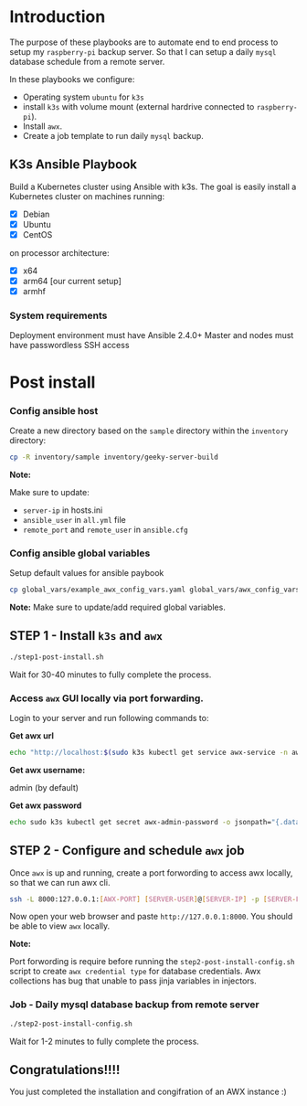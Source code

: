 # Introduction

The purpose of these playbooks are to automate end to end process to setup my `raspberry-pi` backup server. So that I can setup a daily `mysql` database schedule from a remote server.

In these playbooks we configure:
- Operating system `ubuntu` for `k3s`
- install `k3s` with volume mount (external hardrive connected to `raspberry-pi`).
- Install `awx`.
- Create a job template to run daily `mysql` backup.


## K3s Ansible Playbook

Build a Kubernetes cluster using Ansible with k3s. The goal is easily install a Kubernetes cluster on machines running:
- [X] Debian
- [X] Ubuntu
- [X] CentOS

on processor architecture:

- [X] x64
- [X] arm64 [our current setup]
- [X] armhf

### System requirements

Deployment environment must have Ansible 2.4.0+
Master and nodes must have passwordless SSH access

# Post install

### Config ansible host

Create a new directory based on the `sample` directory within the `inventory` directory:

```bash
cp -R inventory/sample inventory/geeky-server-build
```
**Note:**

Make sure to update:

- `server-ip` in hosts.ini
- `ansible_user` in `all.yml` file
- `remote_port` and `remote_user` in `ansible.cfg`

### Config ansible global variables

Setup default values for ansible paybook

```bash
cp global_vars/example_awx_config_vars.yaml global_vars/awx_config_vars.yaml
```
**Note:**
Make sure to update/add required global variables.

## STEP 1 - Install `k3s` and `awx`

```bash
./step1-post-install.sh
```
Wait for 30-40 minutes to fully complete the process.

### Access `awx` GUI locally via port forwarding.

Login to your server and run following commands to:

**Get awx url**

```bash
echo "http://localhost:$(sudo k3s kubectl get service awx-service -n awx -o yaml | grep nodePort | awk '{print $2}' )"
```
**Get awx username:**

admin (by default)

**Get awx password**

```bash
echo sudo k3s kubectl get secret awx-admin-password -o jsonpath="{.data.password}" -n awx | base64 --decode
```

## STEP 2 - Configure and schedule `awx` job

Once `awx` is up and running, create a port forwording to access awx locally, so that we can run awx cli.

```bash
ssh -L 8000:127.0.0.1:[AWX-PORT] [SERVER-USER]@[SERVER-IP] -p [SERVER-PORT]
```
Now open your web browser and paste `http://127.0.0.1:8000`. You should be able to view `awx` locally.

**Note:** 

Port forwording is require before running the `step2-post-install-config.sh` script to create `awx credential type` for database credentials. Awx collections has bug that unable to pass jinja variables in injectors.

### Job - Daily mysql database backup from remote server

```bash
./step2-post-install-config.sh
```
Wait for 1-2 minutes to fully complete the process.

## Congratulations!!!!
You just completed the installation and congifration of an AWX instance :)
